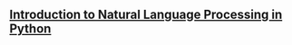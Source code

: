 ## [Introduction to Natural Language Processing in Python](https://app.datacamp.com/learn/courses/introduction-to-natural-language-processing-in-python)